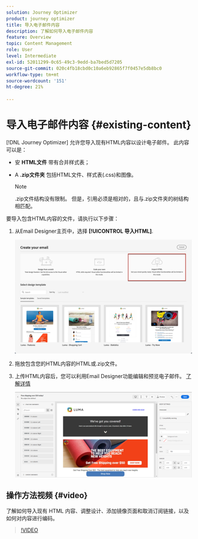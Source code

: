 ```yaml
---
solution: Journey Optimizer
product: journey optimizer
title: 导入电子邮件内容
description: 了解如何导入电子邮件内容
feature: Overview
topic: Content Management
role: User
level: Intermediate
exl-id: 52011299-0c65-49c3-9edd-ba7bed5d7205
source-git-commit: 020c4fb18cbd0c10a6eb92865f7f0457e5db8bc0
workflow-type: tm+mt
source-wordcount: '151'
ht-degree: 21%

---
```


# 导入电子邮件内容 {#existing-content}

[!DNL Journey Optimizer] 允许您导入现有HTML内容以设计电子邮件。 此内容可以是：

* 安 **HTML文件** 带有合并样式表；
* A **.zip文件夹** 包括HTML文件、样式表(.css)和图像。

   >[!NOTE]
   >
   >.zip文件结构没有限制。 但是，引用必须是相对的，且与.zip文件夹的树结构相匹配。

要导入包含HTML内容的文件，请执行以下步骤：

1. 从Email Designer主页中，选择 **[!UICONTROL 导入HTML]**.

   ![](assets/import-html_2.png)

1. 拖放包含您的HTML内容的HTML或.zip文件。

1. 上传HTML内容后，您可以利用Email Designer功能编辑和预览电子邮件。 [了解详情](content-from-scratch.md)

   ![](assets/html-imported.png)

## 操作方法视频 {#video}

了解如何导入现有 HTML 内容、调整设计、添加镜像页面和取消订阅链接，以及如何对内容进行编码。

>[!VIDEO](https://video.tv.adobe.com/v/334102?quality=12)
